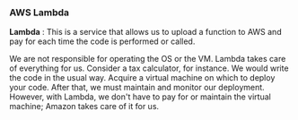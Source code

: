 ### AWS Lambda 

**Lambda** : This is a service that allows us to upload a function to AWS and pay for each time the code is performed or called.

We are not responsible for operating the OS or the VM. Lambda takes care of everything for us. Consider a tax calculator, for instance. We would write the code in the usual way. Acquire a virtual machine on which to deploy your code. After that, we must maintain and monitor our deployment. However, with Lambda, we don't have to pay for or maintain the virtual machine; Amazon takes care of it for us.
